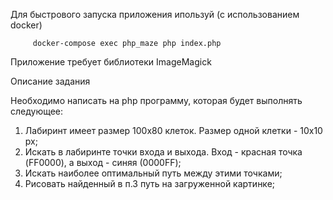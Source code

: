 Для быстрового запуска приложения ипользуй (с использованием docker)

         docker-compose exec php_maze php index.php

Приложение требует библиотеки ImageMagick         


Описание задания

 Необходимо   написать   на   php   программу,   которая   будет   выполнять   следующее: 
 1. Лабиринт   имеет   размер   100x80   клеток.   Размер   одной клетки   -   10x10   px; 
 2. Искать   в   лабиринте   точки   входа   и   выхода.   Вход   -   красная   точка   (FF0000),   а   выход   - 
 синяя   (0000FF); 
 3. Искать   наиболее   оптимальный   путь   между   этими   точками; 
 4. Рисовать   найденный   в   п.3   путь   на   загруженной   картинке;
